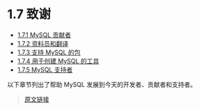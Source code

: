 # 1.7 致谢

- [1.7.1 MySQL 贡献者](/1/1.7/1.7.1/contributors.html)
- [1.7.2 资料员和翻译](/1/1.7/1.7.2/documenters-translators.html)
- [1.7.3 支持 MySQL 的包](/1/1.7/1.7.3/packages.html)
- [1.7.4 用于创建 MySQL 的工具](/1/1.7/1.7.4/tools-used-to-create-mysql.html)
- [1.7.5 MySQL 支持者](/1/1.7/1.7.5/supporters.html)

以下章节列出了帮助 MySQL 发展到今天的开发者、贡献者和支持者。

> [原文链接](https://dev.mysql.com/doc/refman/8.0/en/credits.html)
